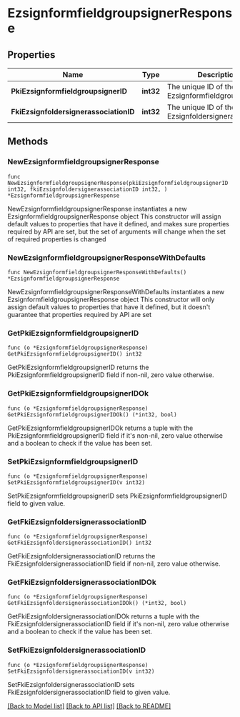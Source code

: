 # EzsignformfieldgroupsignerResponse

## Properties

Name | Type | Description | Notes
------------ | ------------- | ------------- | -------------
**PkiEzsignformfieldgroupsignerID** | **int32** | The unique ID of the Ezsignformfieldgroupsigner | 
**FkiEzsignfoldersignerassociationID** | **int32** | The unique ID of the Ezsignfoldersignerassociation | 

## Methods

### NewEzsignformfieldgroupsignerResponse

`func NewEzsignformfieldgroupsignerResponse(pkiEzsignformfieldgroupsignerID int32, fkiEzsignfoldersignerassociationID int32, ) *EzsignformfieldgroupsignerResponse`

NewEzsignformfieldgroupsignerResponse instantiates a new EzsignformfieldgroupsignerResponse object
This constructor will assign default values to properties that have it defined,
and makes sure properties required by API are set, but the set of arguments
will change when the set of required properties is changed

### NewEzsignformfieldgroupsignerResponseWithDefaults

`func NewEzsignformfieldgroupsignerResponseWithDefaults() *EzsignformfieldgroupsignerResponse`

NewEzsignformfieldgroupsignerResponseWithDefaults instantiates a new EzsignformfieldgroupsignerResponse object
This constructor will only assign default values to properties that have it defined,
but it doesn't guarantee that properties required by API are set

### GetPkiEzsignformfieldgroupsignerID

`func (o *EzsignformfieldgroupsignerResponse) GetPkiEzsignformfieldgroupsignerID() int32`

GetPkiEzsignformfieldgroupsignerID returns the PkiEzsignformfieldgroupsignerID field if non-nil, zero value otherwise.

### GetPkiEzsignformfieldgroupsignerIDOk

`func (o *EzsignformfieldgroupsignerResponse) GetPkiEzsignformfieldgroupsignerIDOk() (*int32, bool)`

GetPkiEzsignformfieldgroupsignerIDOk returns a tuple with the PkiEzsignformfieldgroupsignerID field if it's non-nil, zero value otherwise
and a boolean to check if the value has been set.

### SetPkiEzsignformfieldgroupsignerID

`func (o *EzsignformfieldgroupsignerResponse) SetPkiEzsignformfieldgroupsignerID(v int32)`

SetPkiEzsignformfieldgroupsignerID sets PkiEzsignformfieldgroupsignerID field to given value.


### GetFkiEzsignfoldersignerassociationID

`func (o *EzsignformfieldgroupsignerResponse) GetFkiEzsignfoldersignerassociationID() int32`

GetFkiEzsignfoldersignerassociationID returns the FkiEzsignfoldersignerassociationID field if non-nil, zero value otherwise.

### GetFkiEzsignfoldersignerassociationIDOk

`func (o *EzsignformfieldgroupsignerResponse) GetFkiEzsignfoldersignerassociationIDOk() (*int32, bool)`

GetFkiEzsignfoldersignerassociationIDOk returns a tuple with the FkiEzsignfoldersignerassociationID field if it's non-nil, zero value otherwise
and a boolean to check if the value has been set.

### SetFkiEzsignfoldersignerassociationID

`func (o *EzsignformfieldgroupsignerResponse) SetFkiEzsignfoldersignerassociationID(v int32)`

SetFkiEzsignfoldersignerassociationID sets FkiEzsignfoldersignerassociationID field to given value.



[[Back to Model list]](../README.md#documentation-for-models) [[Back to API list]](../README.md#documentation-for-api-endpoints) [[Back to README]](../README.md)


